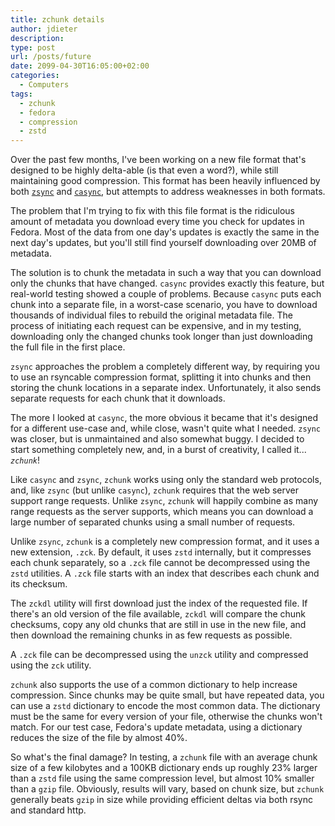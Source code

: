 ```yaml
---
title: zchunk details
author: jdieter
description: 
type: post
url: /posts/future
date: 2099-04-30T16:05:00+02:00
categories:
  - Computers
tags:
  - zchunk
  - fedora
  - compression
  - zstd
---
```


Over the past few months, I've been working on a new file format that's designed to be highly delta-able (is that even a word?), while still maintaining good compression.  This format has been heavily influenced by both [`zsync`][2] and [`casync`][3], but attempts to address weaknesses in both formats.

The problem that I'm trying to fix with this file format is the ridiculous amount of metadata you download every time you check for updates in Fedora.  Most of the data from one day's updates is exactly the same in the next day's updates, but you'll still find yourself downloading over 20MB of metadata.

The solution is to chunk the metadata in such a way that you can download only the chunks that have changed.  `casync` provides exactly this feature, but real-world testing showed a couple of problems.  Because `casync` puts each chunk into a separate file, in a worst-case scenario, you have to download thousands of individual files to rebuild the original metadata file.  The process of initiating each request can be expensive, and in my testing, downloading only the changed chunks took longer than just downloading the full file in the first place.

`zsync` approaches the problem a completely different way, by requiring you to use an rsyncable compression format, splitting it into chunks and then storing the chunk locations in a separate index.  Unfortunately, it also sends separate requests for each chunk that it downloads.

The more I looked at `casync`, the more obvious it became that it's designed for a different use-case and, while close, wasn't quite what I needed.  `zsync` was closer, but is unmaintained and also somewhat buggy.  I decided to start something completely new, and, in a burst of creativity, I called it... *`zchunk`*!

Like `casync` and `zsync`, `zchunk` works using only the standard web protocols, and, like `zsync` (but unlike `casync`), `zchunk` requires that the web server support range requests.  Unlike `zsync`, `zchunk` will happily combine as many range requests as the server supports, which means you can download a large number of separated chunks using a small number of requests.

Unlike `zsync`, `zchunk` is a completely new compression format, and it uses a new extension, `.zck`.  By default, it uses `zstd` internally, but it compresses each chunk separately, so a `.zck` file cannot be decompressed using the `zstd` utilities.  A `.zck` file starts with an index that describes each chunk and its checksum.

The `zckdl` utility will first download just the index of the requested file.  If there's an old version of the file available, `zckdl` will compare the chunk checksums, copy any old chunks that are still in use in the new file, and then download the remaining chunks in as few requests as possible.

A `.zck` file can be decompressed using the `unzck` utility and compressed using the `zck` utility.

`zchunk` also supports the use of a common dictionary to help increase compression.  Since chunks may be quite small, but have repeated data, you can use a `zstd` dictionary to encode the most common data.  The dictionary must be the same for every version of your file, otherwise the chunks won't match.  For our test case, Fedora's update metadata, using a dictionary reduces the size of the file by almost 40%.

So what's the final damage?  In testing, a `zchunk` file with an average chunk size of a few kilobytes and a 100KB dictionary ends up roughly 23% larger than a `zstd` file using the same compression level, but almost 10% smaller than a `gzip` file.  Obviously, results will vary, based on chunk size, but `zchunk` generally beats `gzip` in size while providing efficient deltas via both rsync and standard http.

 [2]: http://zsync.moria.org.uk
 [3]: https://github.com/systemd/casync
